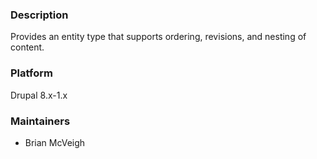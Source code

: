 ### Description

Provides an entity type that supports ordering, revisions, and nesting of content.

### Platform

Drupal 8.x-1.x


### Maintainers

* Brian McVeigh


